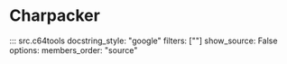 Charpacker
==========

::: src.c64tools
    docstring_style: "google"
    filters: [""]
    show_source: False
    options:
        members_order: "source"
    